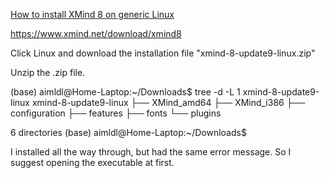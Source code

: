 

[How to install XMind 8 on generic Linux](https://www.xmind.net/m/PuDC/)

https://www.xmind.net/download/xmind8

Click Linux and download the installation file "xmind-8-update9-linux.zip"

Unzip the .zip file.



(base) aimldl@Home-Laptop:~/Downloads$ tree -d -L 1 xmind-8-update9-linux 
xmind-8-update9-linux
├── XMind_amd64
├── XMind_i386
├── configuration
├── features
├── fonts
└── plugins

6 directories
(base) aimldl@Home-Laptop:~/Downloads$ 

I installed all the way through, but had the same error message. So I suggest opening the executable at first.

